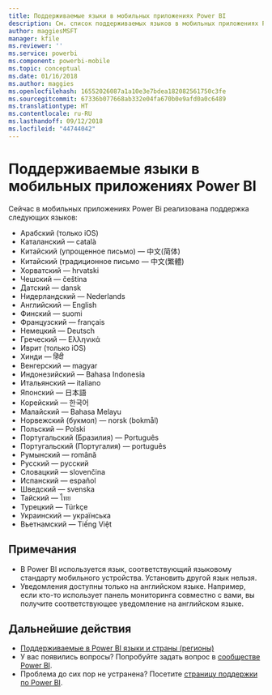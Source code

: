 ```yaml
---
title: Поддерживаемые языки в мобильных приложениях Power BI
description: См. список поддерживаемых языков в мобильных приложениях Power BI.
author: maggiesMSFT
manager: kfile
ms.reviewer: ''
ms.service: powerbi
ms.component: powerbi-mobile
ms.topic: conceptual
ms.date: 01/16/2018
ms.author: maggies
ms.openlocfilehash: 16552026087a1a10e3e7bdea182082561750c3fe
ms.sourcegitcommit: 67336b077668ab332e04fa670b0e9afd0a0c6489
ms.translationtype: HT
ms.contentlocale: ru-RU
ms.lasthandoff: 09/12/2018
ms.locfileid: "44744042"
---
```

# <a name="supported-languages-in-the-power-bi-mobile-apps"></a>Поддерживаемые языки в мобильных приложениях Power BI
Сейчас в мобильных приложениях Power Bi реализована поддержка следующих языков:

* Арабский (только iOS)
* Каталанский — català
* Китайский (упрощенное письмо) — 中文(简体)
* Китайский (традиционное письмо — 中文(繁體)
* Хорватский — hrvatski
* Чешский — čeština
* Датский — dansk
* Нидерландский — Nederlands
* Английский — English
* Финский — suomi
* Французский — français
* Немецкий — Deutsch
* Греческий — Ελληνικά
* Иврит (только iOS)
* Хинди — हिंदी
* Венгерский — magyar
* Индонезийский — Bahasa Indonesia
* Итальянский — italiano
* Японский — 日本語
* Корейский — 한국어
* Малайский — Bahasa Melayu
* Норвежский (букмол) — norsk (bokmål)
* Польский — Polski
* Португальский (Бразилия) — Português
* Португальский (Португалия) — português
* Румынский — română
* Русский — русский
* Словацкий — slovenčina
* Испанский — español
* Шведский — svenska
* Тайский — ไทย
* Турецкий — Türkçe
* Украинский — українська
* Вьетнамский — Tiếng Việt

## <a name="notes"></a>Примечания
* В Power BI используется язык, соответствующий языковому стандарту мобильного устройства. Установить другой язык нельзя.
* Уведомления доступны только на английском языке. Например, если кто-то использует панель мониторинга совместно с вами, вы получите соответствующее уведомление на английском языке. 

## <a name="next-steps"></a>Дальнейшие действия
* [Поддерживаемые в Power BI языки и страны (регионы)](../../supported-languages-countries-regions.md)
* У вас появились вопросы? Попробуйте задать вопрос в [сообществе Power BI](http://community.powerbi.com/).
* Проблема до сих пор не устранена? Посетите [страницу поддержки по Power BI](https://powerbi.microsoft.com/support/).

